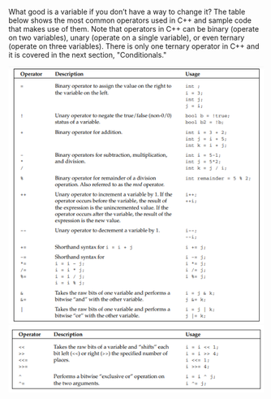 What good is a variable if you don’t have a way to change it? The table below shows the most common operators used in C++ and sample code that makes use of them. Note that operators in C++ can be binary (operate on two variables), unary (operate on a single variable), or even ternary (operate on three variables). There is only one ternary operator in C++ and it is covered in the next section, "Conditionals."

<div align="center" > <img  title="Preprocessor-directives" alt="preprocessor-directives" src="./media/operators.png"> </div>
<div align="center" > <img  title="Preprocessor-directives" alt="preprocessor-directives" src="./media/operators-1.png"> </div>